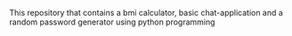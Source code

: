 This repository that contains a bmi calculator, basic chat-application and a random password generator using python programming
